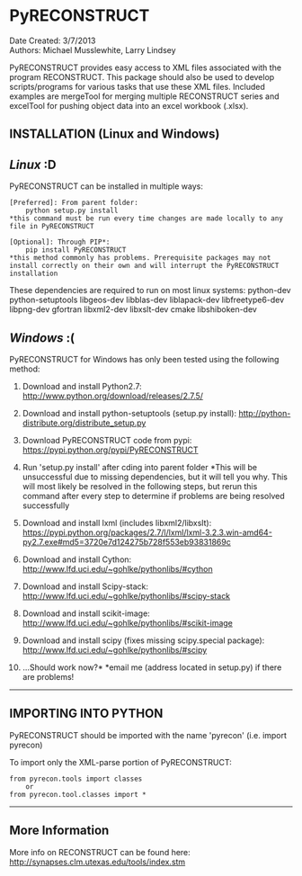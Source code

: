 # PyRECONSTRUCT
Date Created: 3/7/2013<br>
Authors: Michael Musslewhite, Larry Lindsey<br>

PyRECONSTRUCT provides easy access to XML files associated with the program RECONSTRUCT.
This package should also be used to develop scripts/programs for various tasks that use
these XML files. Included examples are mergeTool for merging multiple RECONSTRUCT series
and excelTool for pushing object data into an excel workbook (.xlsx).


## INSTALLATION (Linux and Windows)

*Linux* :D
-------------
PyRECONSTRUCT can be installed in multiple ways:
	
	[Preferred]: From parent folder:
		python setup.py install
	*this command must be run every time changes are made locally to any file in PyRECONSTRUCT
	
	[Optional]: Through PIP*:
		pip install PyRECONSTRUCT
	*this method commonly has problems. Prerequisite packages may not install correctly on their own and will interrupt the PyRECONSTRUCT installation

These dependencies are required to run on most linux systems:
	python-dev
	python-setuptools
	libgeos-dev
	libblas-dev
	liblapack-dev
	libfreetype6-dev
	libpng-dev
	gfortran
	libxml2-dev
	libxslt-dev
	cmake
	libshiboken-dev

*Windows* :(
-------------
PyRECONSTRUCT for Windows has only been tested using the following method:
1. Download and install Python2.7:
	http://www.python.org/download/releases/2.7.5/
2. Download and install python-setuptools (setup.py install):
	http://python-distribute.org/distribute_setup.py
3. Download PyRECONSTRUCT code from pypi:
	https://pypi.python.org/pypi/PyRECONSTRUCT
4. Run 'setup.py install' after cding into parent folder
	*This will be unsuccessful due to missing dependencies, but it will tell you why.
	 This will most likely be resolved in the following steps, but rerun this command after every step to determine if problems are being resolved successfully 

5. Download and install lxml (includes libxml2/libxslt):
	https://pypi.python.org/packages/2.7/l/lxml/lxml-3.2.3.win-amd64-py2.7.exe#md5=3720e7d124275b728f553eb93831869c
6. Download and install Cython:
	http://www.lfd.uci.edu/~gohlke/pythonlibs/#cython
7. Download and install Scipy-stack:
	http://www.lfd.uci.edu/~gohlke/pythonlibs/#scipy-stack
8. Download and install scikit-image:
	http://www.lfd.uci.edu/~gohlke/pythonlibs/#scikit-image
9. Download and install scipy (fixes missing scipy.special package):
	http://www.lfd.uci.edu/~gohlke/pythonlibs/#scipy
10. ...Should work now?*
	*email me (address located in setup.py) if there are problems!



---------------------------------------------------------------------------
IMPORTING INTO PYTHON
---------------------------------------------------------------------------
PyRECONSTRUCT should be imported with the name 'pyrecon' (i.e. import pyrecon)

To import only the XML-parse portion of PyRECONSTRUCT:
	
	from pyrecon.tools import classes
		or
	from pyrecon.tool.classes import * 



---------------------------------------------------------------------------
More Information
---------------------------------------------------------------------------

More info on RECONSTRUCT can be found here:
	http://synapses.clm.utexas.edu/tools/index.stm

